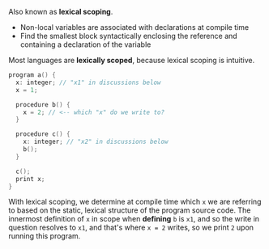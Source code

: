 Also known as **lexical scoping**.
- Non-local variables are associated with declarations at compile time  
- Find the smallest block syntactically enclosing the reference and containing a declaration of the variable

Most languages are **lexically scoped**, because lexical scoping is intuitive.

```c
program a() {
  x: integer; // "x1" in discussions below
  x = 1;

  procedure b() {
    x = 2; // <-- which "x" do we write to?
  }

  procedure c() {
    x: integer; // "x2" in discussions below
    b();
  }

  c();
  print x;
}
```

With lexical scoping, we determine at compile time which `x` we are referring to based on the static, lexical structure of the program source code. The innermost definition of `x` in scope when **defining** `b` is `x1`, and so the write in question resolves to `x1`, and that's where `x = 2` writes, so we print `2` upon running this program.